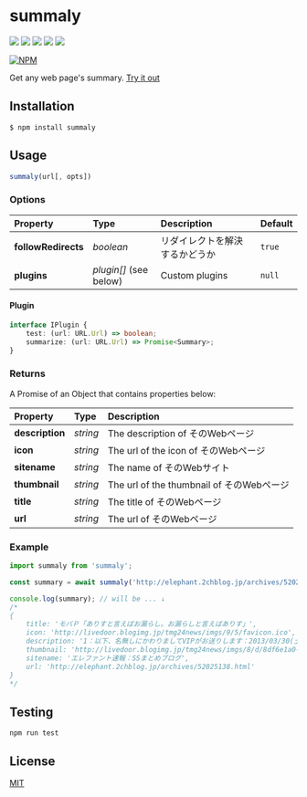 summaly
=======

[![][npm-badge]][npm-link]
[![][mit-badge]][mit]
[![][travis-badge]][travis-link]
[![][himawari-badge]][himasaku]
[![][sakurako-badge]][himasaku]

[![NPM](https://nodei.co/npm/summaly.png?downloads=true&downloadRank=true&stars=true)](https://www.npmjs.com/package/summaly)

Get any web page's summary. [Try it out](https://runkit.com/npm/summaly)

Installation
------------
`$ npm install summaly`

Usage
-----
``` javascript
summaly(url[, opts])
```

### Options
| Property            | Type                   | Description                 | Default |
| :------------------ | :--------------------- | :-------------------------- | :------ |
| **followRedirects** | *boolean*              | リダイレクトを解決するかどうか | `true`  |
| **plugins**         | *plugin[]* (see below) | Custom plugins              | `null`  |

#### Plugin
``` typescript
interface IPlugin {
	test: (url: URL.Url) => boolean;
	summarize: (url: URL.Url) => Promise<Summary>;
}
```

### Returns
A Promise of an Object that contains properties below:

| Property        | Type     | Description                              |
| :-------------- | :------- | :--------------------------------------- |
| **description** | *string* | The description of そのWebページ          |
| **icon**        | *string* | The url of the icon of そのWebページ      |
| **sitename**    | *string* | The name of そのWebサイト                 |
| **thumbnail**   | *string* | The url of the thumbnail of そのWebページ |
| **title**       | *string* | The title of そのWebページ                |
| **url**         | *string* | The url of そのWebページ                  |

### Example
``` javascript
import summaly from 'summaly';

const summary = await summaly('http://elephant.2chblog.jp/archives/52025138.html');

console.log(summary); // will be ... ↓
/*
{
	title: 'モバＰ「ありすと言えばお漏らし。お漏らしと言えばありす」',
	icon: 'http://livedoor.blogimg.jp/tmg24news/imgs/9/5/favicon.ico',
	description: '1：以下、名無しにかわりましてVIPがお送りします：2013/03/30(土) 14:57:29.09 ID:An34eOmY0モバＰ「反論が あるやつもいるかもしれない」    モバＰ「だが俺の主張も聞いてほしい！　お漏らしさせるならありすが一番だ！」    日菜子「むふふ……いきなりそんなことを大声で',
	thumbnail: 'http://livedoor.blogimg.jp/tmg24news/imgs/8/d/8df6e1a0-s.jpg',
	sitename: 'エレファント速報：SSまとめブログ',
	url: 'http://elephant.2chblog.jp/archives/52025138.html'
}
*/
```

Testing
-------
`npm run test`

License
-------
[MIT](LICENSE)

[npm-link]:       https://www.npmjs.com/package/summaly
[npm-badge]:      https://img.shields.io/npm/v/summaly.svg?style=flat-square
[mit]:            http://opensource.org/licenses/MIT
[mit-badge]:      https://img.shields.io/badge/license-MIT-444444.svg?style=flat-square
[travis-link]:    https://travis-ci.org/syuilo/summaly
[travis-badge]:   http://img.shields.io/travis/syuilo/summaly.svg?style=flat-square
[himasaku]:       https://himasaku.net
[himawari-badge]: https://img.shields.io/badge/%E5%8F%A4%E8%B0%B7-%E5%90%91%E6%97%A5%E8%91%B5-1684c5.svg?style=flat-square
[sakurako-badge]: https://img.shields.io/badge/%E5%A4%A7%E5%AE%A4-%E6%AB%BB%E5%AD%90-efb02a.svg?style=flat-square
